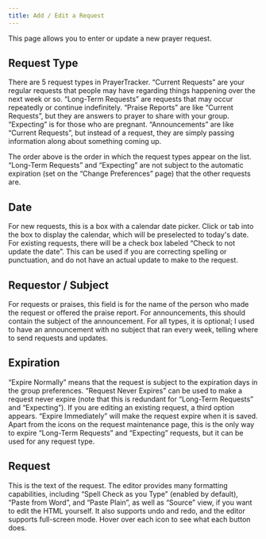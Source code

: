 ```yaml
---
title: Add / Edit a Request
---
```


This page allows you to enter or update a new prayer request.

## Request Type

There are 5 request types in PrayerTracker. “Current Requests” are your regular requests that people may have regarding things happening over the next week or so. “Long-Term Requests” are requests that may occur repeatedly or continue indefinitely. “Praise Reports” are like “Current Requests”, but they are answers to prayer to share with your group. “Expecting” is for those who are pregnant. “Announcements” are like “Current Requests”, but instead of a request, they are simply passing information along about something coming up.

The order above is the order in which the request types appear on the list. “Long-Term Requests” and “Expecting” are not subject to the automatic expiration (set on the “Change Preferences” page) that the other requests are.

## Date

For new requests, this is a box with a calendar date picker. Click or tab into the box to display the calendar, which will be preselected to today's date. For existing requests, there will be a check box labeled “Check to not update the date”. This can be used if you are correcting spelling or punctuation, and do not have an actual update to make to the request.

## Requestor / Subject

For requests or praises, this field is for the name of the person who made the request or offered the praise report. For announcements, this should contain the subject of the announcement. For all types, it is optional; I used to have an announcement with no subject that ran every week, telling where to send requests and updates.

## Expiration

“Expire Normally” means that the request is subject to the expiration days in the group preferences. “Request Never Expires” can be used to make a request never expire (note that this is redundant for “Long-Term Requests” and “Expecting”). If you are editing an existing request, a third option appears. “Expire Immediately” will make the request expire when it is saved. Apart from the icons on the request maintenance page, this is the only way to expire “Long-Term Requests” and “Expecting” requests, but it can be used for any request type.
    
## Request

This is the text of the request. The editor provides many formatting capabilities, including “Spell Check as you Type” (enabled by default), “Paste from Word”, and “Paste Plain”, as well as “Source” view, if you want to edit the HTML yourself. It also supports undo and redo, and the editor supports full-screen mode. Hover over each icon to see what each button does.
